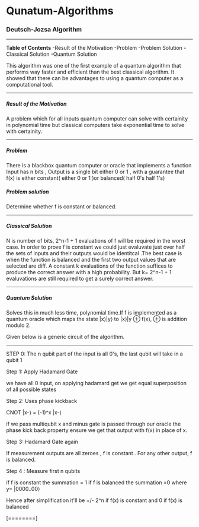 # Qunatum-Algorithms
### Deutsch-Jozsa Algorithm

------------

**Table of Contents**
-Result of the Motivation
-Problem
-Problem Solution
-Classical Solution
-Quantum Solution






This algorithm was one of the first example of a quantum algorithm that performs way faster and efficient than the best classical algorithm. It showed that there can be advantages to using a quantum computer as a computational tool.

------------



##### Result of the Motivation

A problem which for all inputs quantum computer can solve with certainity in polynomial time but classical computers take exponential time to solve with certainity.


------------

##### Problem

There is a blackbox quantum computer or oracle that implements a function
Input has n bits , Output is a single bit either 0 or 1 , with a guarantee that f(x) is either constant( either 0 or 1 )or balanced( half 0's half 1's)

##### Problem solution

Determine whether f is constant or balanced.

------------


##### Classical Solution

N is number of bits, 2^n-1 + 1 evaluations of f will be required in the worst case. In order to prove f is constant we could just evaluvate just over half the sets of inputs and their outputs would be identitcal .The best case is when the function is balanced and the first two output values that are selected are diff. A constant k evaluations of the function suffices to produce the correct answer with a high probability. But k= 2^n-1 + 1 evaluvations are still required to get a surely correct answer.

------------

##### Quantum Solution

Solves this in much less time, polynomial time.If f is implemented as a quantum oracle which maps the state |x⟩|y⟩ to |x⟩|y ⊕ f(x), ⊕ is addition modulo 2. 
 

Given below is a generic circuit of the algorithm.


------------

STEP 0: The n qubit part of the input is all 0's, the last qubit will take in a qubit 1

Step 1: Apply Hadamard Gate

we have all 0 input, on applying hadamard get we get equal superposition of all possible states

Step 2: Uses phase kickback 

CNOT |x-⟩ = (-1)^x |x-⟩

if we pass multiqubit x and minus gate is passed through our oracle the phase kick back property ensure we get that output with f(x) in place of x.

Step 3: Hadamard Gate again 

If measurement outputs are all zeroes  , f is constant . For any other output, f is balanced.

Step 4 : Measure first n qubits 

if f is constant the summation = 1
if f is balanced the summation =0 
where y= |0000..00⟩

Hence after simplification it'll be +/- 2^n if f(x) is constant and 0 if f(x) is balanced


[========]











